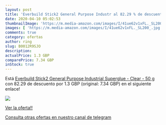 ```yaml
---
layout: post
title: 'Everbuild Stick2 General Purpose Industr al 82.29 % de descuento'
date: 2020-04-10 05:02:53
thumbnailImage: 'https://m.media-amazon.com/images/I/41ue62v1xFL._SL200_.jpg'
images: [ 'https://m.media-amazon.com/images/I/41ue62v1xFL._SL200_.jpg' ]
comments: true
category: ofertas
author: ring
slug: B0012R9SJO
description:
actualPrice: 1.3 GBP
comparePrice: 7.34 GBP
inStock: true
---
```


Está [Everbuild Stick2 General Purpose Industrial Superglue - Clear - 50 g](https://www.amazon.com/dp/B0012R9SJO/?tag=redken08-20) con 82.29 de descuento por 1.3 GBP (original: 7.34 GBP) en el siguiente enlace!

[![](https://m.media-amazon.com/images/I/41ue62v1xFL._SL200_.jpg)](https://www.amazon.com/dp/B0012R9SJO/?tag=redken08-20)

[Ver la oferta!!](https://www.amazon.com/dp/B0012R9SJO/?tag=redken08-20)

[Consulta otras ofertas en nuestro canal de telegram](https://t.me/s/ofertas25)
